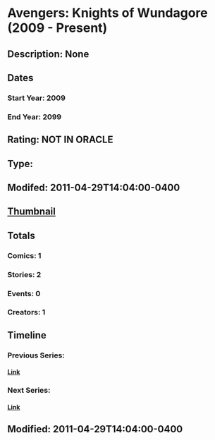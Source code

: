 # Avengers: Knights of Wundagore (2009 - Present)
## Description: None
## Dates
### Start Year: 2009
### End Year: 2099
## Rating: NOT IN ORACLE
## Type: 
## Modifed: 2011-04-29T14:04:00-0400
## [Thumbnail](http://i.annihil.us/u/prod/marvel/i/mg/9/50/4bb5d19e2386a.jpg)
## Totals
### Comics: 1
### Stories: 2
### Events: 0
### Creators: 1
## Timeline
### Previous Series: 
#### [Link]()
### Next Series: 
#### [Link]()
## Modified: 2011-04-29T14:04:00-0400